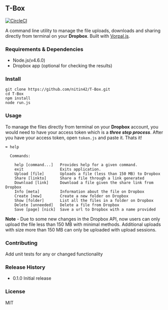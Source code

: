 ## T-Box
[![CircleCI](https://circleci.com/gh/nitin42/T-Box.svg?style=svg)](https://circleci.com/gh/nitin42/T-Box)

A command line utility to manage the file uploads, downloads and sharing directly from terminal on your **Dropbox**. Built with [Vorpal.js](vorpal.js.org).

### Requirements & Dependencies

* Node.js(v4.6.0)
* Dropbox app (optional for checking the results)

### Install

```
git clone https://github.com/nitin42/T-Box.git
cd T-Box
npm install 
node run.js

```

### Usage

To manage the files directly from terminal on your **Dropbox** account, you would need to have your access token which is a ***three step process***. After you have your access token, open ```token.js``` and paste it. Thats it!

```
➥ help

  Commands:

    help [command...]   Provides help for a given command.
    exit                Exits application.
    Upload [file]       Uploads a file (less than 150 MB) to Dropbox
    Share [linkto]      Share a file through a link generated
    Download [link]     Download a file given the share link from Dropbox
    Info [meta]         Information about the file on Dropbox
    Create [new]        Create a new folder on Dropbox
    Show [folder]       List all the files in a folder on Dropbox
    Delete [unneeded]   Delete a file from Dropbox
    Save [page] [nick]  Save a url to Dropbox with a name provided

```

**Note** - Due to some new changes in the Dropbox API, now users can only upload the file less than 150 MB with minimal methods. Additional uploads with size more than 150 MB can only be uploaded with upload sessions. 

### Contributing 

Add unit tests for any or changed functionality

### Release History

* 0.1.0 Initial release

### License

MIT




